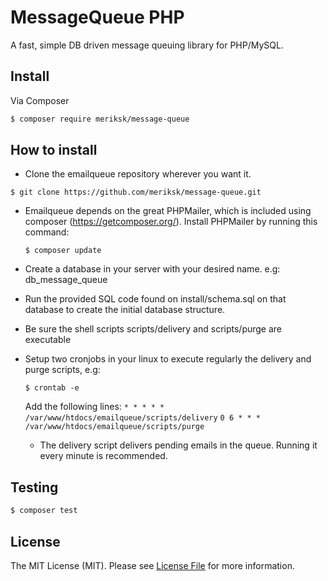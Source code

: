 # MessageQueue PHP

A fast, simple DB driven message queuing library for PHP/MySQL.


## Install

Via Composer

``` bash
$ composer require meriksk/message-queue
```

## How to install

* Clone the emailqueue repository wherever you want it.

`$ git clone https://github.com/meriksk/message-queue.git`

* Emailqueue depends on the great PHPMailer, which is included using composer (https://getcomposer.org/). Install PHPMailer by running this command:

    `$ composer update`

* Create a database in your server with your desired name. e.g: db_message_queue

* Run the provided SQL code found on install/schema.sql on that database to create the initial database structure.

* Be sure the shell scripts scripts/delivery and scripts/purge are executable

* Setup two cronjobs in your linux to execute regularly the delivery and purge scripts, e.g:
    
    `$ crontab -e`

    Add the following lines:
    `* * * * * /var/www/htdocs/emailqueue/scripts/delivery`
    `0 6 * * * /var/www/htdocs/emailqueue/scripts/purge`

    * The delivery script delivers pending emails in the queue. Running it every minute is recommended.

## Testing

``` bash
$ composer test
```

## License

The MIT License (MIT). Please see [License File](LICENSE) for more information.
